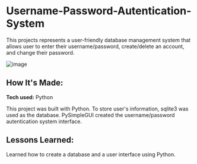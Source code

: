 # Username-Password-Autentication-System
This projects represents a user-friendly database management system that allows user to enter their username/password, create/delete an account, and change their password. 

![image](https://user-images.githubusercontent.com/108596840/215296793-8032ca6b-ab1b-48f9-95c5-a92f3dc191d9.png)

## How It's Made:

**Tech used:** Python

This project was built with Python. To store user's information, sqlite3 was used as the database. PySimpleGUI created the username/password autentication system interface.

## Lessons Learned:

Learned how to create a database and a user interface using Python.




